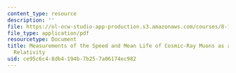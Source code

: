 ```yaml
---
content_type: resource
description: ''
file: https://ol-ocw-studio-app-production.s3.amazonaws.com/courses/8-13-14-experimental-physics-i-ii-junior-lab-fall-2016-spring-2017/ce95c6c48db4194b7b257a06174ec982_MIT8_13-14F16_sample-presentation.pdf
file_type: application/pdf
resourcetype: Document
title: Measurements of the Speed and Mean Life of Cosmic-Ray Muons as a Test of Special
  Relativity
uid: ce95c6c4-8db4-194b-7b25-7a06174ec982
---
```

